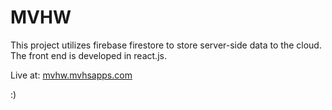 # MVHW

This project utilizes firebase firestore to store server-side data to the cloud. The front end is developed in react.js.

Live at: [mvhw.mvhsapps.com](https://mvhw.mvhsapps.com/)

:)
